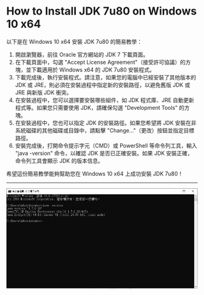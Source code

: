 # How to Install JDK 7u80 on Windows 10 x64

以下是在 Windows 10 x64 安裝 JDK 7u80 的簡易教學：

1. 開啟瀏覽器，前往 Oracle 官方網站的 JDK 7 下載頁面。
2. 在下載頁面中，勾選 "Accept License Agreement"（接受許可協議）的方塊，並下載適用於 Windows x64 的 JDK 7u80 安裝程式。
3. 下載完成後，執行安裝程式。請注意，如果您的電腦中已經安裝了其他版本的 JDK 或 JRE，則必須在安裝過程中指定新的安裝路徑，以避免舊版 JDK 或 JRE 與新版 JDK 衝突。
4. 在安裝過程中，您可以選擇要安裝哪些組件，如 JDK 程式庫、JRE 自動更新程式等。如果您只需要使用 JDK，請確保勾選 "Development Tools" 的方塊。
5. 在安裝過程中，您也可以指定 JDK 的安裝路徑。如果您希望將 JDK 安裝在非系統磁碟的其他磁碟或目錄中，請點擊 "Change..."（更改）按鈕並指定目標路徑。
6. 安裝完成後，打開命令提示字元（CMD）或 PowerShell 等命令列工具，輸入 "java -version" 命令，以確認 JDK 是否已正確安裝。如果 JDK 安裝正確，命令列工具會顯示 JDK 的版本信息。

希望這份簡易教學能夠幫助您在 Windows 10 x64 上成功安裝 JDK 7u80！

---

![Verify JDK install](images/verify-jdk-install.PNG?raw=true "驗證 JDK 是否安裝成功")

